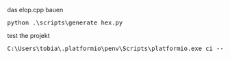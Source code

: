 das elop.cpp bauen
<pre>
python .\scripts\generate_hex.py
</pre>
test the projekt
<pre>
C:\Users\tobia\.platformio\penv\Scripts\platformio.exe ci --lib="." --project-option="lib_ignore=AsyncTCP_RP2040W" --board=esp32dev examples/AsyncDemo/AsyncDemo.ino
</pre>